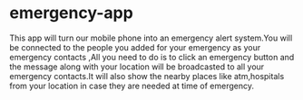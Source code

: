 # emergency-app
This app will turn our mobile phone into an emergency alert system.You will be connected to  the people you added for your emergency as your emergency contacts ,All you  need to do is to click an emergency button  and the message along with your location will be broadcasted to all your emergency contacts.It will also show the nearby places like atm,hospitals from your location in case they are needed at time of emergency.

